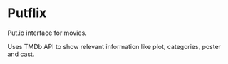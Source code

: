 # Putflix

Put.io interface for movies.

Uses TMDb API to show relevant information like plot, categories, poster and cast.
